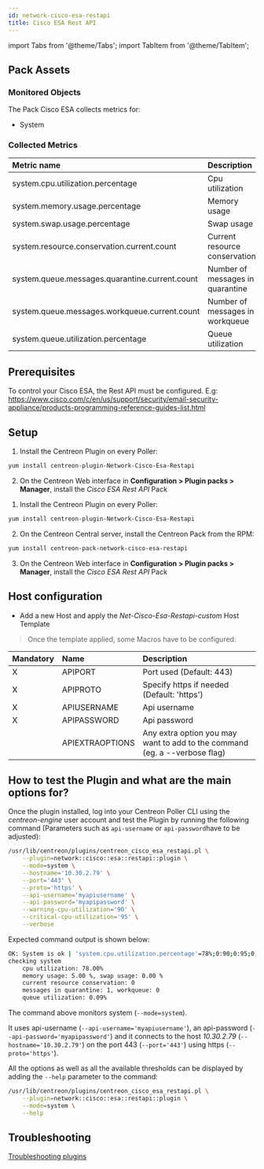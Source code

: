 ```yaml
---
id: network-cisco-esa-restapi
title: Cisco ESA Rest API
---
```

import Tabs from '@theme/Tabs';
import TabItem from '@theme/TabItem';


## Pack Assets

### Monitored Objects

The Pack Cisco ESA collects metrics for:
* System

### Collected Metrics

<Tabs groupId="sync">
<TabItem value="System" label="System">

| Metric name                                    | Description                      | Unit  |
| :--------------------------------------------- | :------------------------------- | :---- |
| system.cpu.utilization.percentage              | Cpu utilization                  | %     |
| system.memory.usage.percentage                 | Memory usage                     | %     |
| system.swap.usage.percentage                   | Swap usage                       | %     |
| system.resource.conservation.current.count     | Current resource conservation    |       |
| system.queue.messages.quarantine.current.count | Number of messages in quarantine |       |
| system.queue.messages.workqueue.current.count  | Number of messages in workqueue  |       |
| system.queue.utilization.percentage            | Queue utilization                |       |

</TabItem>
</Tabs>

## Prerequisites

To control your Cisco ESA, the Rest API must be configured.
E.g: https://www.cisco.com/c/en/us/support/security/email-security-appliance/products-programming-reference-guides-list.html

## Setup

<Tabs groupId="sync">
<TabItem value="Online License" label="Online License">

1. Install the Centreon Plugin on every Poller:

```bash
yum install centreon-plugin-Network-Cisco-Esa-Restapi
```

2. On the Centreon Web interface in **Configuration > Plugin packs > Manager**, install the *Cisco ESA Rest API* Pack

</TabItem>
<TabItem value="Offline License" label="Offline License">

1. Install the Centreon Plugin on every Poller:

```bash
yum install centreon-plugin-Network-Cisco-Esa-Restapi
```

2. On the Centreon Central server, install the Centreon Pack from the RPM:

```bash
yum install centreon-pack-network-cisco-esa-restapi
```

3. On the Centreon Web interface in **Configuration > Plugin packs > Manager**, install the *Cisco ESA Rest API* Pack

</TabItem>
</Tabs>

## Host configuration

* Add a new Host and apply the *Net-Cisco-Esa-Restapi-custom* Host Template

> Once the template applied, some Macros have to be configured:

| Mandatory | Name            | Description                                                                |
| :-------- | :-------------- | :------------------------------------------------------------------------- |
| X         | APIPORT         | Port used (Default: 443)                                                   |
| X         | APIPROTO        | Specify https if needed (Default: 'https')                                 |
| X         | APIUSERNAME     | Api username                                                               |
| X         | APIPASSWORD     | Api password                                                               |
|           | APIEXTRAOPTIONS | Any extra option you may want to add to the command (eg. a --verbose flag) |

## How to test the Plugin and what are the main options for?

Once the plugin installed, log into your Centreon Poller CLI using the *centreon-engine* user account
and test the Plugin by running the following command (Parameters such as ```api-username``` or ```api-password```have to be adjusted):

```bash
/usr/lib/centreon/plugins/centreon_cisco_esa_restapi.pl \
    --plugin=network::cisco::esa::restapi::plugin \
    --mode=system \
    --hostname='10.30.2.79' \
    --port='443' \
    --proto='https' \
    --api-username='myapiusername' \
    --api-password='myapipassword' \
    --warning-cpu-utilization='90' \
    --critical-cpu-utilization='95' \
    --verbose
```

Expected command output is shown below:

```bash
OK: System is ok | 'system.cpu.utilization.percentage'=78%;0:90;0:95;0;100 'system.memory.usage.percentage'=5.00%;;;0;100 'system.swap.usage.percentage'=0.00%;;;0;100 'system.resource.conservation.current.count'=0;;;0; 'system.queue.messages.quarantine.current.count'=1;;;0; 'system.queue.messages.workqueue.current.count'=0;;;0; 'system.queue.utilization.percentage'=0.092%;;;0;100
checking system
    cpu utilization: 78.00%
    memory usage: 5.00 %, swap usage: 0.00 %
    current resource conservation: 0
    messages in quarantine: 1, workqueue: 0
    queue utilization: 0.09%
```

The command above monitors system (```--mode=system```).

It uses api-username (```--api-username='myapiusername'```), an api-password (```--api-password='myapipassword'```)
and it connects to the host _10.30.2.79_ (```--hostname='10.30.2.79'```)
on the port 443 (```--port='443'```) using https (```--proto='https'```).

All the options as well as all the available thresholds can be displayed by adding the  ```--help```
parameter to the command:

```bash
/usr/lib/centreon/plugins/centreon_cisco_esa_restapi.pl \
    --plugin=network::cisco::esa::restapi::plugin \
    --mode=system \
    --help
```

## Troubleshooting

[Troubleshooting plugins](../tutorials/troubleshooting-plugins.md#http-and-api-checks)
